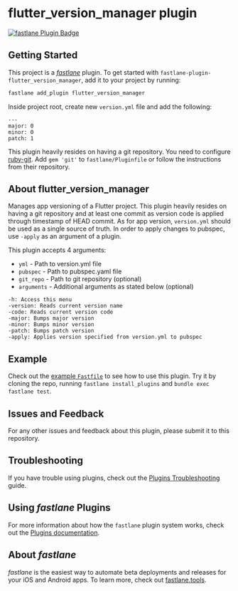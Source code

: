 # flutter_version_manager plugin

[![fastlane Plugin Badge](https://rawcdn.githack.com/fastlane/fastlane/master/fastlane/assets/plugin-badge.svg)](https://rubygems.org/gems/fastlane-plugin-flutter_version_manager)

## Getting Started

This project is a [_fastlane_](https://github.com/fastlane/fastlane) plugin. To get started with `fastlane-plugin-flutter_version_manager`, add it to your project by running:

```bash
fastlane add_plugin flutter_version_manager
```

Inside project root, create new `version.yml` file and add the following:
```
---
major: 0
minor: 0
patch: 1

```

This plugin heavily resides on having a git repository. You need to configure [ruby-git](https://github.com/ruby-git/ruby-git). Add ```gem 'git'``` to `fastlane/Pluginfile` or follow the instructions from their repository.

## About flutter_version_manager

Manages app versioning of a Flutter project. This plugin heavily resides on having a git repository and at least one commit as version code is applied through timestamp of HEAD commit. As for app version, `version.yml` should be used as a single source of truth. In order to apply changes to pubspec, use `-apply` as an argument of a plugin.

This plugin accepts 4 arguments:
- `yml` - Path to version.yml file
- `pubspec` - Path to pubspec.yaml file
- `git_repo` - Path to git repository (optional)
- `arguments` - Additional arguments as stated below (optional)
```
-h: Access this menu
-version: Reads current version name
-code: Reads current version code
-major: Bumps major version
-minor: Bumps minor version
-patch: Bumps patch version
-apply: Applies version specified from version.yml to pubspec
```

## Example

Check out the [example `Fastfile`](fastlane/Fastfile) to see how to use this plugin. Try it by cloning the repo, running `fastlane install_plugins` and `bundle exec fastlane test`.

## Issues and Feedback

For any other issues and feedback about this plugin, please submit it to this repository.

## Troubleshooting

If you have trouble using plugins, check out the [Plugins Troubleshooting](https://docs.fastlane.tools/plugins/plugins-troubleshooting/) guide.

## Using _fastlane_ Plugins

For more information about how the `fastlane` plugin system works, check out the [Plugins documentation](https://docs.fastlane.tools/plugins/create-plugin/).

## About _fastlane_

_fastlane_ is the easiest way to automate beta deployments and releases for your iOS and Android apps. To learn more, check out [fastlane.tools](https://fastlane.tools).
